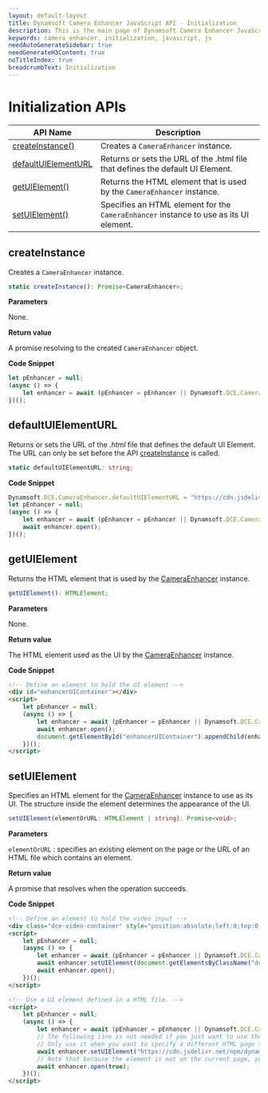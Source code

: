 ```yaml
---
layout: default-layout
title: Dynamsoft Camera Enhancer JavaScript API - Initialization
description: This is the main page of Dynamsoft Camera Enhancer JavaScript SDK Initialization.
keywords: camera enhancer, initialization, javascript, js
needAutoGenerateSidebar: true
needGenerateH3Content: true
noTitleIndex: true
breadcrumbText: Initialization
---
```


# Initialization APIs

| API Name | Description |
|---|---|
| [createInstance()](#createinstance) | Creates a `CameraEnhancer` instance. |
| [defaultUIElementURL](#defaultuielementurl) | Returns or sets the URL of the .html file that defines the default UI Element. |
| [getUIElement()](#getuielement) | Returns the HTML element that is used by the `CameraEnhancer` instance. |
| [setUIElement()](#setuielement) | Specifies an HTML element for the `CameraEnhancer` instance to use as its UI element. |

## createInstance

Creates a `CameraEnhancer` instance.

```typescript
static createInstance(): Promise<CameraEnhancer>;
```

**Parameters**

None.

**Return value**

A promise resolving to the created `CameraEnhancer` object.

**Code Snippet**

```js
let pEnhancer = null;
(async () => {
    let enhancer = await (pEnhancer = pEnhancer || Dynamsoft.DCE.CameraEnhancer.createInstance());
})();
```

## defaultUIElementURL

Returns or sets the URL of the *.html* file that defines the default UI Element. The URL can only be set before the API [createInstance](#createinstance) is called.

```typescript
static defaultUIElementURL: string;
```

**Code Snippet**

```js
Dynamsoft.DCE.CameraEnhancer.defaultUIElementURL = "https://cdn.jsdelivr.net/npm/dynamsoft-camera-enhancer@2.3.2/dist/dce.ui.html";
let pEnhancer = null;
(async () => {
    let enhancer = await (pEnhancer = pEnhancer || Dynamsoft.DCE.CameraEnhancer.createInstance());
    await enhancer.open();
})();
```

## getUIElement

Returns the HTML element that is used by the [CameraEnhancer](#CameraEnhancer) instance.

```typescript
getUIElement(): HTMLElement;
```

**Parameters**

None.

**Return value**

The HTML element used as the UI by the [CameraEnhancer](#CameraEnhancer) instance.

**Code Snippet**

```html
<!-- Define an element to hold the UI element -->
<div id="enhancerUIContainer"></div>
<script>
    let pEnhancer = null;
    (async () => {
        let enhancer = await (pEnhancer = pEnhancer || Dynamsoft.DCE.CameraEnhancer.createInstance());
        await enhancer.open();
        document.getElementById("enhancerUIContainer").appendChild(enhancer.getUIElement());
    })();
</script>
```

## setUIElement

Specifies an HTML element for the [CameraEnhancer](#CameraEnhancer) instance to use as its UI. The structure inside the element determines the appearance of the UI.

```typescript
setUIElement(elementOrURL: HTMLElement | string): Promise<void>;
```

**Parameters**

`elementOrURL` : specifies an existing element on the page or the URL of an HTML file which contains an element.

**Return value**

A promise that resolves when the operation succeeds.

**Code Snippet**

```html
<!-- Define an element to hold the video input -->
<div class="dce-video-container" style="position:absolute;left:0;top:0;width:100%;height:100%;"></div>
<script>
    let pEnhancer = null;
    (async () => {
        let enhancer = await (pEnhancer = pEnhancer || Dynamsoft.DCE.CameraEnhancer.createInstance());
        await enhancer.setUIElement(document.getElementsByClassName("dce-video-container")[0]);
        await enhancer.open();
    })();
</script>
```

```html
<!-- Use a UI element defined in a HTML file. -->
<script>
    let pEnhancer = null;
    (async () => {
        let enhancer = await (pEnhancer = pEnhancer || Dynamsoft.DCE.CameraEnhancer.createInstance());
        // The following line is not needed if you just want to use the official UI element.
        // Only use it when you want to specify a different HTML page that contains a different UI definition.
        await enhancer.setUIElement("https://cdn.jsdelivr.net/npm/dynamsoft-camera-enhancer@2.3.2/dist/dce.ui.html");
        // Note that because the element is not on the current page, you need to pass "true" when calling open() in order to show it.
        await enhancer.open(true);
    })();
</script>
```
